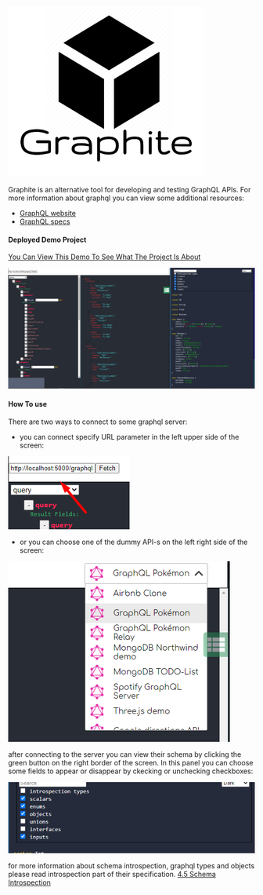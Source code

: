 
![alt text](./logo.png)


Graphite is an alternative tool for developing and testing GraphQL APIs. 
For more information about graphql you can view some additional resources:

* [GraphQL website](https://graphql.org/)
* [GraphQL specs](https://spec.graphql.org/June2018/)

#### Deployed Demo Project
[You Can View This Demo To See What The Project Is About](https://rezga12.github.io/Graphite/)

![alt text](./screen.png)


#### How To use

There are two ways to connect to some graphql server:

* you can connect specify URL parameter in the left upper side of the screen:

![alt text](./input_url.png)

* or you can choose one of the dummy API-s on the left right side of the screen:

![alt text](./right_bar.png)

after connecting to the server you can view their schema by clicking the green button on the right border of the screen.
In this panel you can choose some fields to appear or disappear by ckecking or unchecking checkboxes:

![alt text](./shcekboxes.png)

for more information about schema introspection, graphql types and objects please read introspection part of their specification.
[4.5 Schema Introspection](https://spec.graphql.org/June2018/#sec-Schema-Introspection)
